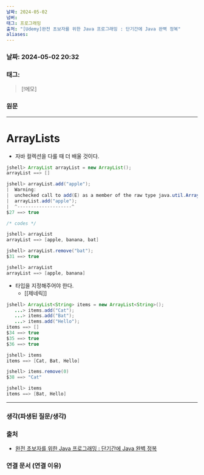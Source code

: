 ```yaml
---
날짜: 2024-05-02
넘버: 
태그: 프로그래밍
출처: "[Udemy]완전 초보자를 위한 Java 프로그래밍 : 단기간에 Java 완벽 정복"
aliases:
---
```

### 날짜:  2024-05-02 20:32

### 태그:

>[!메모]
>

### 원문
---
# ArrayLists
- 자바 컬렉션을 다룰 때 더 배울 것이다.
```java
jshell> ArrayList arrayList = new ArrayList();
arrayList ==> []

jshell> arrayList.add("apple");
|  Warning:
|  unchecked call to add(E) as a member of the raw type java.util.ArrayList
|  arrayList.add("apple");
|  ^--------------------^
$27 ==> true

/* codes */

jshell> arrayList
arrayList ==> [apple, banana, bat]

jshell> arrayList.remove("bat");
$31 ==> true

jshell> arrayList
arrayList ==> [apple, banana]
```
- 타입을 지정해주어야 한다.
	- [[제네릭]]
```java
jshell> ArrayList<String> items = new ArrayList<String>();
   ...> items.add("Cat");
   ...> items.add("Bat");
   ...> items.add("Hello");
items ==> []
$34 ==> true
$35 ==> true
$36 ==> true

jshell> items
items ==> [Cat, Bat, Hello]

jshell> items.remove(0)
$38 ==> "Cat"

jshell> items
items ==> [Bat, Hello]
```

---
### 생각(파생된 질문/생각)

### 출처
- [완전 초보자를 위한 Java 프로그래밍 : 단기간에 Java 완벽 정복](https://www.udemy.com/course/best-java-programming/?couponCode=ST6MT42324)

### 연결 문서 (연결 이유)
